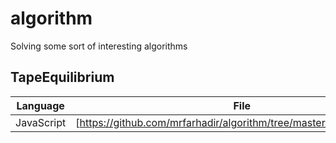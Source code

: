 # algorithm
Solving some sort of interesting algorithms

## TapeEquilibrium

| Language | File |
| ------ | ------ |
| JavaScript | [https://github.com/mrfarhadir/algorithm/tree/master/TapeEquilibrium] |
